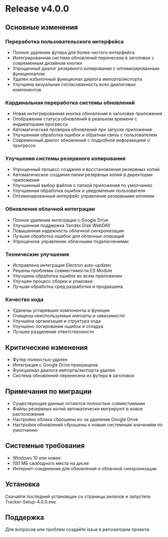 # Release v4.0.0

## Основные изменения

### Переработка пользовательского интерфейса
- Полное удаление футера для более чистого интерфейса
- Интегрированная система обновлений перенесена в заголовок с современным дизайном кнопки
- Упрощенный диалог резервного копирования с оптимизированным функционалом
- Удален избыточный функционал диалога импорта/экспорта
- Улучшена визуальная согласованность всех диалоговых компонентов

### Кардинальная переработка системы обновлений
- Новая интегрированная кнопка обновлений в заголовке приложения
- Отображение статуса обновлений в реальном времени с индикаторами прогресса
- Автоматическая проверка обновлений при запуске приложения
- Улучшенная обработка ошибок и обратная связь с пользователем
- Современный диалог обновлений с подробной информацией о прогрессе

### Улучшения системы резервного копирования
- Упрощенный процесс создания и восстановления резервных копий
- Автоматическое создание папки резервных копий в директории приложения
- Улучшенный выбор файлов с папкой приложения по умолчанию
- Улучшенная обработка ошибок и уведомления пользователя
- Оптимизированный интерфейс управления резервными копиями

### Обновления облачной интеграции
- Полное удаление интеграции с Google Drive
- Улучшенная поддержка Yandex.Disk WebDAV
- Повышенная надежность облачной синхронизации
- Лучшая обработка ошибок для облачных операций
- Упрощенное управление облачными подключениями

### Технические улучшения
- Исправлена интеграция Electron auto-updater
- Решены проблемы совместимости ES Module
- Улучшена обработка ошибок во всем приложении
- Улучшен процесс сборки и упаковки
- Лучшая обработка сред разработки и продакшена

### Качество кода
- Удалены устаревшие компоненты и функции
- Очищены неиспользуемые импорты и зависимости
- Улучшена организация и структура кода
- Улучшено логирование ошибок и отладка
- Лучшее разделение ответственности

## Критические изменения
- Футер полностью удален
- Интеграция с Google Drive прекращена
- Функционал диалога импорта/экспорта удален
- Система обновлений перенесена из футера в заголовок

## Примечания по миграции
- Существующие данные остаются полностью совместимыми
- Файлы резервных копий автоматически мигрируют в новое расположение
- Настройки облака сброшены из-за удаления Google Drive
- Настройки обновлений сброшены к новым системным значениям по умолчанию

## Системные требования
- Windows 10 или новее
- 100 МБ свободного места на диске
- Интернет-соединение для обновлений и облачной синхронизации

## Установка
Скачайте последний установщик со страницы релизов и запустите Tracker-Setup-4.0.0.exe

## Поддержка
Для вопросов или проблем создайте issue в репозитории проекта.
